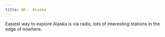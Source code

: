 ```yaml
---
title: AK - Alaska
---
```

Easiest way to explore Alaska is via radio, lots of
interesting stations in the edge of nowhere.
